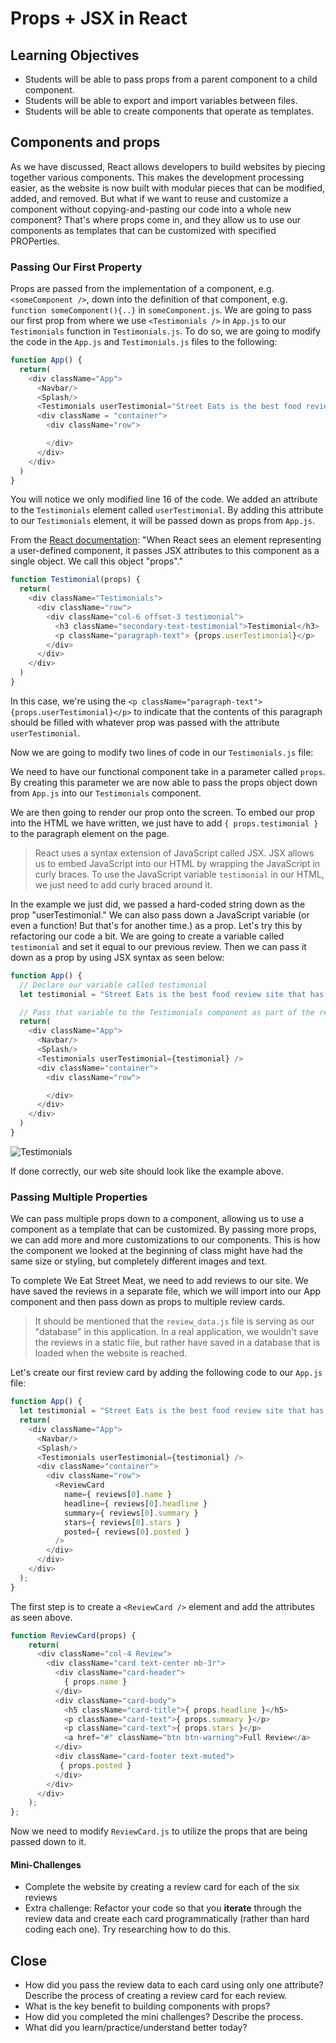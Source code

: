 # Props + JSX in React

## Learning Objectives

* Students will be able to pass props from a parent component to a child component.
* Students will be able to export and import variables between files.
* Students will be able to create components that operate as templates.


## Components and props

As we have discussed, React allows developers to build websites by piecing together various components. This makes the development processing easier, as the website is now built with modular pieces that can be modified, added, and removed. But what if we want to reuse and customize a component without copying-and-pasting our code into a whole new component? That's where props come in, and they allow us to use our components as templates that can be customized with specified PROPerties.

<a id="singleprop"></a>
### Passing Our First Property

Props are passed from the implementation of a component, e.g. `<someComponent />`, down into the definition of that component, e.g. `function someComponent(){..}` in `someComponent.js`. We are going to pass our first prop from where we use `<Testimonials />` in `App.js` to our `Testimonials` function in `Testimonials.js`. To do so, we are going to modify the code in the `App.js` and `Testimonials.js` files to the following:

```javascript
function App() {
  return(
    <div className="App">
      <Navbar/>
      <Splash/>
      <Testimonials userTestimonial="Street Eats is the best food review site that has ever been built. Now I can pick the best food cart with confidence instead of wondering if I'm getting a raw deal."/>
      <div className = "container">
        <div className="row">

        </div>
      </div>
    </div>
  )
}
```

You will notice we only modified line 16 of the code. We added an attribute to the `Testimonials` element called `userTestimonial`. By adding this attribute to our `Testimonials` element, it will be passed down as props from `App.js`.

From the [React documentation](https://reactjs.org/docs/components-and-props.html): "When React sees an element representing a user-defined component, it passes JSX attributes to this component as a single object. We call this object "props"."

```javascript
function Testimonial(props) {
  return(
    <div className="Testimonials">
      <div className="row">
        <div className="col-6 offset-3 testimonial">
          <h3 className="secondary-text-testimonial">Testimonial</h3>
          <p className="paragraph-text"> {props.userTestimonial}</p>
        </div>
      </div>
    </div>
  )
}
```

In this case, we're using the  `<p className="paragraph-text"> {props.userTestimonial}</p>` to indicate that the contents of this paragraph should be filled with whatever prop was passed with the attribute `userTestimonial`.

Now we are going to modify two lines of code in our `Testimonials.js` file:

We need to have our functional component take in a parameter called `props`. By creating this parameter we are now able to pass the props object down from `App.js` into our `Testimonials` component.

We are then going to render our prop onto the screen. To embed our prop into the HTML we have written, we just have to add `{ props.testimonial }` to the paragraph element on the page.

> React uses a syntax extension of JavaScript called JSX. JSX allows us to embed JavaScript into our HTML by wrapping the JavaScript in curly braces. To use the JavaScript variable `testimonial` in our HTML, we just need to add curly braced around it.


In the example we just did, we passed a hard-coded string down as the prop "userTestimonial." We can also pass down a JavaScript variable (or even a function! But that's for another time.) as a prop. Let's try this by refactoring our code a bit. We are going to create a variable called `testimonial` and set it equal to our previous review. Then we can pass it down as a prop by using JSX syntax as seen below:

```javascript
function App() {
  // Declare our variable called testimonial
  let testimonial = "Street Eats is the best food review site that has ever been built. Now I can pick the best food cart with confidence instead of wondering if I'm getting a raw deal."

  // Pass that variable to the Testimonials component as part of the return
  return(
    <div className="App">
      <Navbar/>
      <Splash/>
      <Testimonials userTestimonial={testimonial} />
      <div className="container">
        <div className="row">

        </div>
      </div>
    </div>
  )
}
```

![Testimonials](./img/testimonials.png)

If done correctly, our web site should look like the example above.

<a id="multipleprop"></a>
### Passing Multiple Properties

We can pass multiple props down to a component, allowing us to use a component as a template that can be customized. By passing more props, we can add more and more customizations to our components. This is how the component we looked at the beginning of class might have had the same size or styling, but completely different images and text.

To complete We Eat Street Meat, we need to add reviews to our site. We have saved the reviews in a separate file, which we will import into our App component and then pass down as props to multiple review cards.

> It should be mentioned that the `review_data.js` file is serving as our "database" in this application. In a real application, we wouldn't save the reviews in a static file, but rather have saved in a database that is loaded when the website is reached.

Let's create our first review card by adding the following code to our `App.js` file:

```javascript
function App() {
  let testimonial = "Street Eats is the best food review site that has ever been built. Now I can pick the best food cart with confidence instead of wondering if I'm getting a raw deal."
  return(
    <div className="App">
      <Navbar/>
      <Splash/>
      <Testimonials userTestimonial={testimonial} />
      <div className="container">
        <div className="row">
          <ReviewCard
            name={ reviews[0].name }
            headline={ reviews[0].headline }
            summary={ reviews[0].summary }
            stars={ reviews[0].stars }
            posted={ reviews[0].posted }
          />
        </div>
      </div>
    </div>
  );
}
```

The first step is to create a `<ReviewCard />` element and add the attributes as seen above.

```javascript
function ReviewCard(props) {
	return(
	  <div className="col-4 Review">
	    <div className="card text-center mb-3r">
	      <div className="card-header">
	        { props.name }
	      </div>
	      <div className="card-body">
	        <h5 className="card-title">{ props.headline }</h5>
	        <p className="card-text">{ props.summary }</p>
	        <p className="card-text">{ props.stars }</p>
	        <a href="#" className="btn btn-warning">Full Review</a>
	      </div>
	      <div className="card-footer text-muted">
	       { props.posted }
	      </div>
	    </div>
	  </div>
	);
};
```

Now we need to modify `ReviewCard.js` to utilize the props that are being passed down to it.

#### Mini-Challenges 

* Complete the website by creating a review card for each of the six reviews
* Extra challenge: Refactor your code so that you **iterate** through the review data and create each card programmatically (rather than hard coding each one). Try researching how to do this.

## Close
* How did you pass the review data to each card using only one attribute? Describe the process of creating a review card for each review.
* What is the key benefit to building components with props?
* How did you completed the mini challenges? Describe the process. 
* What did you learn/practice/understand better today?

